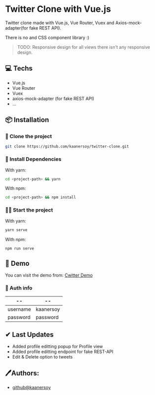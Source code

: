# Twitter Clone with Vue.js

Twitter clone made with Vue.js, Vue Router, Vuex and Axios-mock-adapter(for fake REST API).

There is no and CSS component library :)

> TODO: Responsive design for all views there isn't any responsive design.

## 💻 Techs

- Vue.js
- Vue Router
- Vuex
- axios-mock-adapter (for fake REST API)
- ...

## 📦 Installation

### 📰 Clone the project

```bash
git clone https://github.com/kaanersoy/twitter-clone.git
```

### 🔻 Install Dependencies

With yarn:
```bash
cd <project-path> && yarn
```

With npm:
```bash
cd <project-path> && npm install
```

### 🏃‍♂️ Start the project

With yarn:
```bash
yarn serve
```

With npm:
```
npm run serve
```

## 🔴 Demo 
You can visit the demo from: [Cwitter Demo](https://cwitter-demo.vercel.app/)

### 🔐 Auth info
| -- | -- |
| ------------- | ------------- |
| username | kaanersoy  |
| password | password  |

## ✔ Last Updates

- Added profile editting popup for Profile view
- Added profile editting endpoint for fake REST-API
- Edit & Delete option to tweets


## 🖊Authors:

- [github@kaanersoy](https://github.com/kaanersoy)